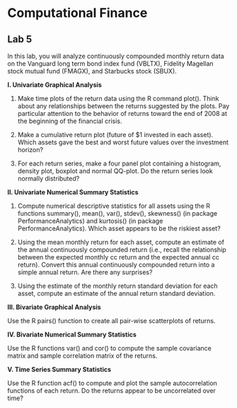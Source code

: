 # Computational Finance #
## Lab 5 ##

In this lab, you will analyze continuously compounded monthly return data on the Vanguard long term bond index fund (VBLTX), Fidelity Magellan stock mutual fund (FMAGX), and Starbucks stock (SBUX).

**I. Univariate Graphical Analysis**

1) Make time plots of the return data using the R command plot(). Think about any relationships between the returns suggested by the plots. Pay particular attention to the behavior of returns toward the end of 2008 at the beginning of the financial crisis.

2) Make a cumulative return plot (future of $1 invested in each asset). Which assets gave the best and worst future values over the investment horizon?

3) For each return series, make a four panel plot containing a histogram, density plot, boxplot and normal QQ-plot. Do the return series look normally distributed?

**II. Univariate Numerical Summary Statistics**

1) Compute numerical descriptive statistics for all assets using the R functions summary(), mean(), var(), stdev(), skewness() (in package PerformanceAnalytics) and kurtosis() (in package PerformanceAnalytics). Which asset appears to be the riskiest asset?

2) Using the mean monthly return for each asset, compute an estimate of the annual continuously compounded return (i.e., recall the relationship between the expected monthly cc return and the expected annual cc return). Convert this annual continuously compounded return into a simple annual return. Are there any surprises?

3) Using the estimate of the monthly return standard deviation for each asset, compute an estimate of the annual return standard deviation.

**III. Bivariate Graphical Analysis**

Use the R pairs() function to create all pair-wise scatterplots of returns.

**IV. Bivariate Numerical Summary Statistics**

Use the R functions var() and cor() to compute the sample covariance matrix and sample correlation matrix of the returns.

**V. Time Series Summary Statistics**

Use the R function acf() to compute and plot the sample autocorrelation functions of each return. Do the returns appear to be uncorrelated over time?